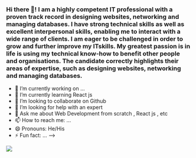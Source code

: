 ### Hi there 👋! I am a highly competent IT professional with a proven track record in designing websites, networking and managing databases. I have strong technical skills as well as excellent interpersonal skills, enabling me to interact with a wide range of clients. I am eager to be challenged in order to grow and further improve my ITskills. My greatest passion is in life is using my technical know-how to benefit other people and organisations. The candidate correctly highlights their areas of expertise, such as designing websites, networking and managing databases.

- 🔭 I’m currently working on ...
- 🌱 I’m currently learning React js
- 👯 I’m looking to collaborate on Github
- 🤔 I’m looking for help with an expert
- 💬 Ask me about Web Development from scratch , React js , etc
- 📫 How to reach me: ...
- 😄 Pronouns: He/His
- ⚡ Fun fact: ...
-->
<img src="https://github-readme-stats.vercel.app/api?username=dhoolkarnain&&show_icons=true&title_color=ffffff&icon_color=bb2acf&text_color=daf7dc&bg_color=151515">
